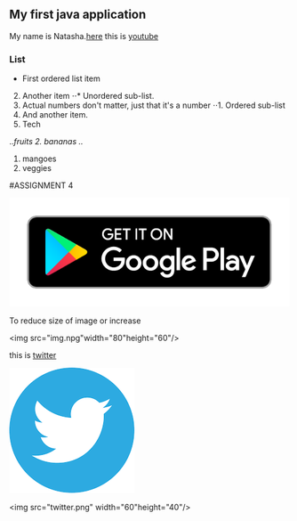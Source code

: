 ## My first java application
My name is Natasha.[here](https://www.google.com)
this is [youtube](https://www.youtube.com)


### List
- First ordered list item
2. Another item
⋅⋅* Unordered sub-list. 
1. Actual numbers don't matter, just that it's a number
⋅⋅1. Ordered sub-list
4. And another item.
5. Tech


..*fruits
2. bananas
..*
1. mangoes
2. veggies


#ASSIGNMENT 4



![playstorelogo](playstore.png)

To reduce size of image or increase

<img src="img.npg"width="80"height="60"/>


this is [twitter](www.twitter.com)

![twitterlogo](twitter.png)


<img src="twitter.png" width="60"height="40"/>
